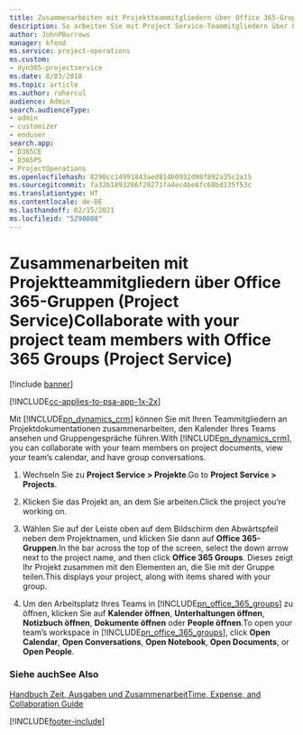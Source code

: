 ```yaml
---
title: Zusammenarbeiten mit Projektteammitgliedern über Office 365-Gruppen
description: So arbeiten Sie mit Project Service-Teammitgliedern über Office 365-Gruppen zusammen
author: JohnPBurrows
manager: kfend
ms.service: project-operations
ms.custom:
- dyn365-projectservice
ms.date: 8/03/2018
ms.topic: article
ms.author: ruhercul
audience: Admin
search.audienceType:
- admin
- customizer
- enduser
search.app:
- D365CE
- D365PS
- ProjectOperations
ms.openlocfilehash: 8290cc14991843aed814b0932d98f892a35c2a15
ms.sourcegitcommit: fa32b1893286f20271fa4ec4be8fc68bd135f53c
ms.translationtype: HT
ms.contentlocale: de-DE
ms.lasthandoff: 02/15/2021
ms.locfileid: "5290808"
---
```

# <a name="collaborate-with-your-project-team-members-with-office-365-groups-project-service"></a><span data-ttu-id="0c73f-103">Zusammenarbeiten mit Projektteammitgliedern über Office 365-Gruppen (Project Service)</span><span class="sxs-lookup"><span data-stu-id="0c73f-103">Collaborate with your project team members with Office 365 Groups (Project Service)</span></span>

[!include [banner](../includes/psa-now-project-operations.md)]

[!INCLUDE[cc-applies-to-psa-app-1x-2x](../includes/cc-applies-to-psa-app-1x-2x.md)]

<span data-ttu-id="0c73f-104">Mit [!INCLUDE[pn_dynamics_crm](../includes/pn-dynamics-crm.md)] können Sie mit Ihren Teammitgliedern an Projektdokumentationen zusammenarbeiten, den Kalender Ihres Teams ansehen und Gruppengespräche führen.</span><span class="sxs-lookup"><span data-stu-id="0c73f-104">With [!INCLUDE[pn_dynamics_crm](../includes/pn-dynamics-crm.md)], you can collaborate with your team members on project documents, view your team’s calendar, and have group conversations.</span></span>  
  
1. <span data-ttu-id="0c73f-105">Wechseln Sie zu **Project Service > Projekte**.</span><span class="sxs-lookup"><span data-stu-id="0c73f-105">Go to **Project Service > Projects**.</span></span>  
  
2. <span data-ttu-id="0c73f-106">Klicken Sie das Projekt an, an dem Sie arbeiten.</span><span class="sxs-lookup"><span data-stu-id="0c73f-106">Click the project you’re working on.</span></span>  
  
3. <span data-ttu-id="0c73f-107">Wählen Sie auf der Leiste oben auf dem Bildschirm den Abwärtspfeil neben dem Projektnamen, und klicken Sie dann auf **Office 365-Gruppen**.</span><span class="sxs-lookup"><span data-stu-id="0c73f-107">In the bar across the top of the screen, select the down arrow next to the project name, and then click **Office 365 Groups**.</span></span> <span data-ttu-id="0c73f-108">Dieses zeigt Ihr Projekt zusammen mit den Elementen an, die Sie mit der Gruppe teilen.</span><span class="sxs-lookup"><span data-stu-id="0c73f-108">This displays your project, along with items shared with your group.</span></span>  
  
4. <span data-ttu-id="0c73f-109">Um den Arbeitsplatz Ihres Teams in [!INCLUDE[pn_office_365_groups](../includes/pn-office-365-groups.md)] zu öffnen, klicken Sie auf **Kalender öffnen**, **Unterhaltungen öffnen**, **Notizbuch öffnen**, **Dokumente öffnen** oder **People öffnen**.</span><span class="sxs-lookup"><span data-stu-id="0c73f-109">To open your team’s workspace in [!INCLUDE[pn_office_365_groups](../includes/pn-office-365-groups.md)], click **Open Calendar**, **Open Conversations**, **Open Notebook**, **Open Documents**, or **Open People**.</span></span>  
  
### <a name="see-also"></a><span data-ttu-id="0c73f-110">Siehe auch</span><span class="sxs-lookup"><span data-stu-id="0c73f-110">See Also</span></span>  
 [<span data-ttu-id="0c73f-111">Handbuch Zeit, Ausgaben und Zusammenarbeit</span><span class="sxs-lookup"><span data-stu-id="0c73f-111">Time, Expense, and Collaboration Guide</span></span>](../psa/time-expense-collaboration-guide.md)


[!INCLUDE[footer-include](../includes/footer-banner.md)]